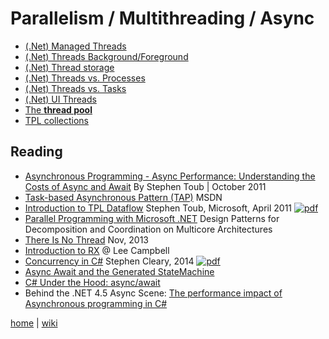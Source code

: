 # Parallelism / Multithreading / Async

+ [(.Net) Managed Threads](./parallel/dotnetManagedThreads.md)
+ [(.Net) Threads Background/Foreground](./parallel/dotnetThreadsBackForeGround.md)
+ [(.Net) Thread storage](./parallel/threadLocalStorage.md)
+ [(.Net) Threads vs. Processes](./parallel/dotnetThreadsProcesses.md)
+ [(.Net) Threads vs. Tasks](./parallel/dotnetThreadsTasks.md)
+ [(.Net) UI Threads](./parallel/dotnetUIThreads.md)
+ [The **thread pool**](./parallel/threadPool.md)
+ [TPL collections](./parallel/tplCollections.md)

## Reading

+ [Asynchronous Programming - Async Performance: Understanding the Costs of Async and Await](https://msdn.microsoft.com/en-us/magazine/hh456402.aspx) By Stephen Toub | October 2011
+ [Task-based Asynchronous Pattern (TAP)](https://docs.microsoft.com/en-us/dotnet/standard/asynchronous-programming-patterns/task-based-asynchronous-pattern-tap) MSDN
+ [Introduction to TPL Dataflow](./parallel/TPLDataflow.pdf) Stephen Toub, Microsoft, April 2011 [![pdf](https://img.shields.io/badge/file-pdf-brightgreen.svg)](./parallel/TPLDataflow.pdf)
+ [Parallel Programming with Microsoft .NET](https://msdn.microsoft.com/en-us/library/ff963553.aspx) Design Patterns for Decomposition and Coordination on Multicore Architectures
+ [There Is No Thread](http://blog.stephencleary.com/2013/11/there-is-no-thread.html) Nov, 2013
+ [Introduction to RX](http://www.introtorx.com/Content/v1.0.10621.0/02_KeyTypes.html) @ Lee Campbell
+ [Concurrency in C#](https://1drv.ms/b/s!AnIyfO51kH7NwkK3JIjSrZJndzk0) Stephen Cleary, 2014 [![pdf](https://img.shields.io/badge/file-pdf-brightgreen.svg)](https://1drv.ms/b/s!AnIyfO51kH7NwkK3JIjSrZJndzk0)
+ [Async Await and the Generated StateMachine](https://www.codeproject.com/Articles/535635/Async-Await-and-the-Generated-StateMachine)
+ [C# Under the Hood: async/await](https://www.markopapic.com/csharp-under-the-hood-async-await/)
+ Behind the .NET 4.5 Async Scene: [The performance impact of Asynchronous programming in C#](https://www.dynatrace.com/news/blog/behind-net-4-5-async-scene-performance-impact-asynchronous-programming-c/)

[home](../README.md) | [wiki](https://github.com/illegitimis/Tutorial/wiki)